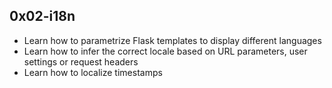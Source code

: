 ## 0x02-i18n

- Learn how to parametrize Flask templates to display different languages
- Learn how to infer the correct locale based on URL parameters, user settings or request headers
- Learn how to localize timestamps
